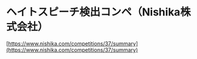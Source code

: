 # ヘイトスピーチ検出コンペ（Nishika株式会社）

[https://www.nishika.com/competitions/37/summary](https://www.nishika.com/competitions/37/summary)